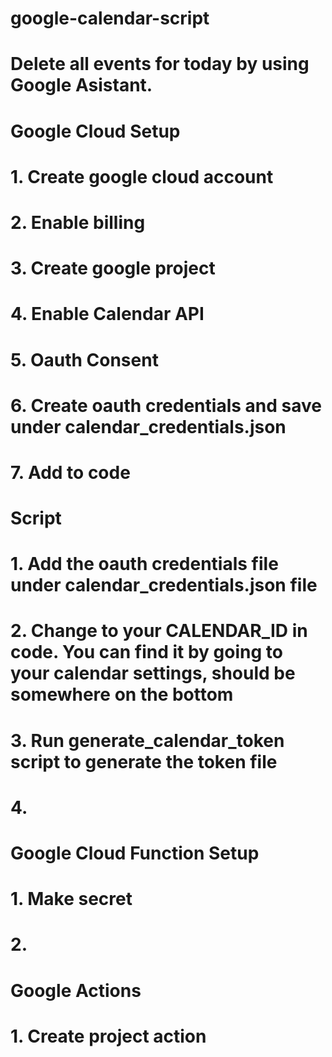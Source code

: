 # google-calendar-script

# Delete all events for today by using Google Asistant.

# Google Cloud Setup
# 1. Create google cloud account
# 2. Enable billing
# 3. Create google project
# 4. Enable Calendar API
# 5. Oauth Consent
# 6. Create oauth credentials and save under calendar_credentials.json
# 7. Add to code

# Script
# 1. Add the oauth credentials file under calendar_credentials.json file
# 2. Change to your CALENDAR_ID in code. You can find it by going to your calendar settings, should be somewhere on the bottom
# 3. Run generate_calendar_token script to generate the token file
# 4. 

# Google Cloud Function Setup
# 1. Make secret
# 2. 

# Google Actions
# 1. Create project action